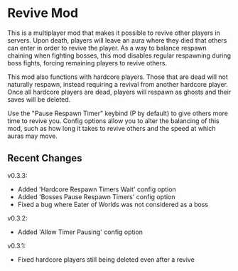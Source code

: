 # Revive Mod

This is a multiplayer mod that makes it possible to revive other players in servers.
Upon death, players will leave an aura where they died that others can enter in order to revive the player.
As a way to balance respawn chaining when fighting bosses, this mod disables regular respawning during boss fights, forcing remaining players to revive others.

This mod also functions with hardcore players. Those that are dead will not naturally respawn, instead requiring a revival from another hardcore player.
Once all hardcore players are dead, players will respawn as ghosts and their saves will be deleted.

Use the "Pause Respawn Timer" keybind (P by default) to give others more time to revive you.
Config options allow you to alter the balancing of this mod, such as how long it takes to revive others and the speed at which auras may move.

## Recent Changes

v0.3.3:
- Added 'Hardcore Respawn Timers Wait' config option
- Added 'Bosses Pause Respawn Timers' config option
- Fixed a bug where Eater of Worlds was not considered as a boss

v0.3.2:
- Added 'Allow Timer Pausing' config option

v0.3.1:
- Fixed hardcore players still being deleted even after a revive
